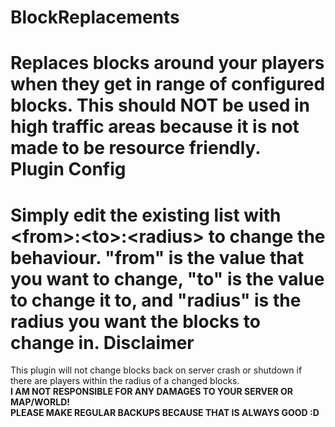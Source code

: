 BlockReplacements
=================
Replaces blocks around your players when they get in range of configured blocks.  This should **NOT** be used in 
high traffic areas because it is not made to be resource friendly.  
Plugin Config
=============
Simply edit the existing list with \<from>:\<to>:\<radius> to change the behaviour. "from" is the value that you want to change, "to"
is the value to change it to, and "radius" is the radius you want the blocks to change in.
Disclaimer
==========
This plugin will not change blocks back on server crash or shutdown if there are players within the radius of a changed blocks.  
**I AM NOT RESPONSIBLE FOR ANY DAMAGES TO YOUR SERVER OR MAP/WORLD!**  
**PLEASE MAKE REGULAR BACKUPS BECAUSE THAT IS ALWAYS GOOD :D**